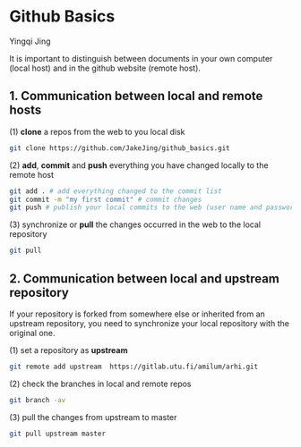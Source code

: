# Github Basics

Yingqi Jing

It is important to distinguish between documents in your own computer (local host) and in the github website (remote host). 

## 1. Communication between local and remote hosts

(1) **clone** a repos from the web to you local disk

```bash
git clone https://github.com/JakeJing/github_basics.git
```

(2) **add**, **commit** and **push** everything you have changed locally to the remote host

```bash
git add . # add everything changed to the commit list
git commit -m "my first commit" # commit changes
git push # publish your local commits to the web (user name and password may be required)
```

(3) synchronize or **pull** the changes occurred in the web to the local repository

```bash
git pull
```

## 2. Communication between local and upstream repository

If your repository is forked from somewhere else or inherited from an upstream repository, you need to synchronize your local repository with the original one. 

(1) set a repository as **upstream**

```bash
git remote add upstream  https://gitlab.utu.fi/amilum/arhi.git
```

(2) check the branches in local and remote repos

```bash
git branch -av
```

(3) pull the changes from upstream to master

```bash
git pull upstream master
```

